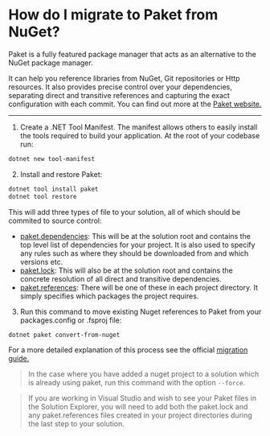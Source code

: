 # How do I migrate to Paket from NuGet?
Paket is a fully featured package manager that acts as an alternative to the NuGet package manager.

It can help you reference libraries from NuGet, Git repositories or Http resources. It also provides precise control over your dependencies, separating direct and transitive references and capturing the exact configuration with each commit. You can find out more at the [Paket website.](https://fsprojects.github.io/Paket/)


---
1. Create a .NET Tool Manifest. The manifest allows others to easily install the tools required to build your application. At the root of your codebase run:
```bash
dotnet new tool-manifest
```

2. Install and restore Paket:
```bash
dotnet tool install paket
dotnet tool restore
```

This will add three types of file to your solution, all of which should be commited to source control:

- [paket.dependencies](https://fsprojects.github.io/Paket/dependencies-file.html): This will be at the solution root and contains the top level list of dependencies for your project. It is also used to specify any rules such as where they should be downloaded from and which versions etc.
- [paket.lock](https://fsprojects.github.io/Paket/lock-file.html): This will also be at the solution root and contains the concrete resolution of all direct and transitive dependencies. 
- [paket.references](https://fsprojects.github.io/Paket/references-files.html): There will be one of these in each project directory. It simply specifies which packages the project requires.

3. Run this command to move existing Nuget references to Paket from your packages.config or .fsproj file:
```bash
dotnet paket convert-from-nuget
```

For a more detailed explanation of this process see the official [migration guide.](https://fsprojects.github.io/Paket/convert-from-nuget-tutorial.html)

> In the case where you have added a nuget project to a solution which is already using paket, run this command with the option `--force`.

> If you are working in Visual Studio and wish to see your Paket files in the Solution Explorer, you will need to add both the paket.lock and any paket.references files created in your project directories during the last step to your solution.

